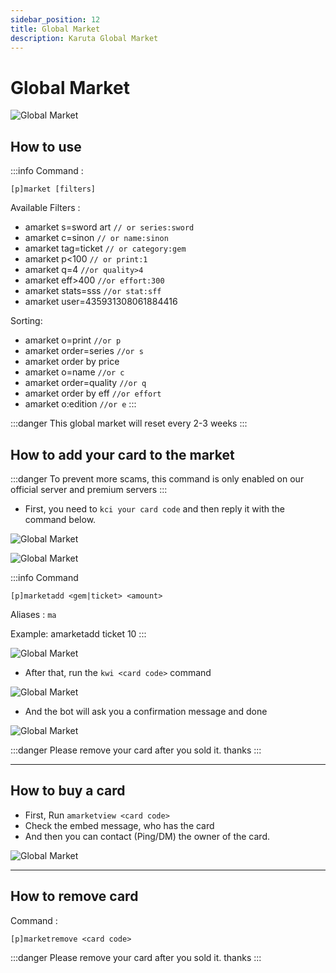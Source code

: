 ```yaml
---
sidebar_position: 12
title: Global Market
description: Karuta Global Market
---
```


# Global Market

![Global Market](/img/features/market.png)

## How to use
:::info
Command :
```
[p]market [filters]
```
Available Filters :
- amarket s=sword art `// or series:sword`
- amarket c=sinon  `// or name:sinon`
- amarket tag=ticket `// or category:gem`
- amarket p<100 `// or print:1`
- amarket q=4  `//or quality>4`
- amarket eff>400 `//or effort:300`
- amarket stats=sss `//or stat:sff`
- amarket user=435931308061884416

Sorting:
- amarket o=print `//or p`
- amarket order=series `//or s`
- amarket order by price
- amarket o=name `//or c`
- amarket order=quality `//or q`
- amarket order by eff `//or effort`
- amarket o:edition `//or e`
:::

:::danger
This global market will reset every 2-3 weeks
:::

## How to add your card to the market

:::danger
To prevent more scams, this command is only enabled on our official server and premium servers
:::

- First, you need to `kci your card code` and then reply it with the command below.

![Global Market](/img/features/marketkci.png)

![Global Market](/img/features/marketreply.png)

:::info
Command
```
[p]marketadd <gem|ticket> <amount>
```
Aliases : `ma`

Example: amarketadd ticket 10
:::

![Global Market](/img/features/marketreply.png)

- After that, run the `kwi <card code>` command

![Global Market](/img/features/marketkwi.png)

- And the bot will ask you a confirmation message and done

![Global Market](/img/features/marketdone.png)

:::danger
Please remove your card after you sold it. thanks
:::

----

## How to buy a card

- First, Run `amarketview <card code>`
- Check the embed message, who has the card
- And then you can contact (Ping/DM) the owner of the card.

![Global Market](/img/features/marketview.png)

----

## How to remove card

Command :
```
[p]marketremove <card code>
```

:::danger
Please remove your card after you sold it. thanks
:::